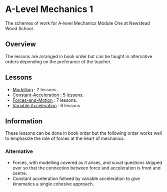 # A-Level Mechanics 1

The schemes of work for A-level Mechanics Module One at Newstead Wood School.

## Overview

The lessons are arranged in book order but can be taught in alternative orders depending on the preferance of the teacher.

## Lessons

* [Modelling](https://github.com/DBE001/EULER/tree/main/3_KS_5/A-Level/5_Mech_1/08_Modelling) : 2 lessons.
* [Constant-Acceleration](https://github.com/DBE001/EULER/tree/main/3_KS_5/A-Level/5_Mech_1/09_Constant_Acceleration) : 5 lessons.
* [Forces-and-Motion](https://github.com/DBE001/EULER/tree/main/3_KS_5/A-Level/5_Mech_1/10_Forces_Motion) : 7 lessons.
* [Variable Acceleration](https://github.com/DBE001/EULER/tree/main/3_KS_5/A-Level/5_Mech_1/11_Variable_Acceleration) : 6 lessons.

## Information

These lessons can be done in book order but the following order works well to emphasize the role of forces at the heart of mechanics.

### Alternative

* Forces, with modelling covered as it arises, and suvat questions skipped over so that the connection between force and acceleration is front and centre.
* Constant acceleration follwed by variable acceleration to give kinematics a single cohesive approach.

